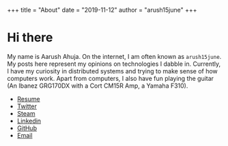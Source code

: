 +++
title = "About"
date = "2019-11-12"
author = "arush15june"
+++

# Hi there

My name is Aarush Ahuja. On the internet, I am often known as `arush15june`. My posts here represent my opinions on technologies I dabble in. Currently, I have my curiosity in distributed systems and trying to make sense of how computers work. Apart from computers, I also have fun playing the guitar (An Ibanez GRG170DX with a Cort CM15R Amp, a Yamaha F310).

- [Resume](https://drive.google.com/file/d/1SaNi8G2Wu-E5wFSNNpVXhPvi0t2QbDBc/view?usp=sharing)
-  [Twitter](https://twitter.com/arush15june)
-  [Steam](https://steamcommunity.com/id/arush15june)
-  [Linkedin](https://linkedin.com/in/arush15june)
-  [GitHub](https://github.com/arush15june)
-  [Email](mailto:ahujaarush@gmail.com)
